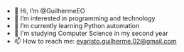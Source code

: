 - 👋 Hi, I’m @GuilhermeEO
- 👀 I’m interested in programming and technology
- 🌱 I’m currently learning Python automation
- 💞️ I'm studying Computer Science in my second year
- 📫 How to reach me: evaristo.guilherme.02@gmail.com

<!---
GuilhermeEO/GuilhermeEO is a ✨ special ✨ repository because its `README.md` (this file) appears on your GitHub profile.
You can click the Preview link to take a look at your changes.
--->
